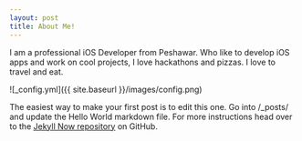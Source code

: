 ```yaml
---
layout: post
title: About Me!
---
```


I am a professional iOS Developer from Peshawar. Who like to develop iOS apps and work on cool
projects, I love hackathons and pizzas. I love to travel and eat.

![_config.yml]({{ site.baseurl }}/images/config.png)

The easiest way to make your first post is to edit this one. Go into /_posts/ and update the Hello World markdown file. For more instructions head over to the [Jekyll Now repository](https://github.com/barryclark/jekyll-now) on GitHub.